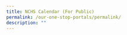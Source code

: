 ```yaml
---
title: NCHS Calendar (For Public)
permalink: /our-one-stop-portals/permalink/
description: ""
---
```

